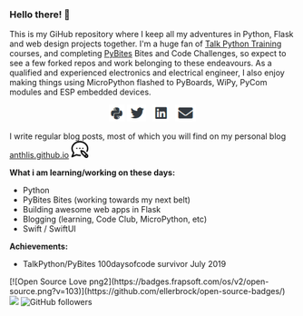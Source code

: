 ### Hello there! 👋

This is my GiHub repository where I keep all my adventures in Python, Flask and web design projects together. 
I'm a huge fan of [Talk Python Training](https://training.talkpython.fm/) courses, and completing [PyBites](https://codechalleng.es/) Bites and Code Challenges, so expect to see a few forked repos and work belonging to these endeavours. 
As a qualified and experienced electronics and electrical engineer, I also enjoy making things using MicroPython flashed to PyBoards, WiPy, PyCom modules and ESP embedded devices. 

<p align='center'>
<a href="https://codechalleng.es/profiles/Anthlis.com"><img height="30" src="https://github.com/anthlis/anthlis/blob/master/pybites.png?raw=true"></a>
<a href="https://twitter.com/anthlis"><img height="30" src="https://github.com/anthlis/anthlis/blob/master/twitter.png?raw=true"></a>&nbsp;&nbsp;
<a href="https://www.linkedin.com/in/anthonylister/"><img height="30" src="https://github.com/anthlis/anthlis/blob/master/linkedin.png?raw=true"></a>&nbsp;&nbsp;
<a href="mailto:anthony.lister@gmail.com"><img height="30" src="https://github.com/anthlis/anthlis/blob/master/mail.PNG?raw=true"></a>

</p>

I write regular blog posts, most of which you will find on my personal blog [anthlis.github.io](https://anthlis.github.io) <a href="https://anthlis.github.io"><img height="30" src="https://github.com/anthlis/anthlis/blob/master/blog.png?raw=true"></a>

__What i am learning/working on these days:__
   - Python
   - PyBites Bites (working towards my next belt)
   - Building awesome web apps in Flask
   - Blogging (learning, Code Club, MicroPython, etc)
   - Swift / SwiftUI
   
 __Achievements:__
   - TalkPython/PyBites 100daysofcode survivor July 2019

<p>
[![Open Source Love png2](https://badges.frapsoft.com/os/v2/open-source.png?v=103)](https://github.com/ellerbrock/open-source-badges/)
<img src="https://visitor-badge.glitch.me/badge?page_id=anthlis.visitor-badge"/> 
<img alt="GitHub followers" src="https://img.shields.io/github/followers/anthlis?style=social">
</p>

